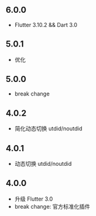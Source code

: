 ## 6.0.0

* Flutter 3.10.2 && Dart 3.0

## 5.0.1

* 优化

## 5.0.0

* break change

## 4.0.2

* 简化动态切换 utdid/noutdid

## 4.0.1

* 动态切换 utdid/noutdid

## 4.0.0

* 升级 Flutter 3.0
* break change: 官方标准化插件
